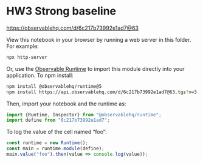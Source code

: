 # HW3 Strong baseline

https://observablehq.com/d/6c217b73992e1ad7@63

View this notebook in your browser by running a web server in this folder. For
example:

~~~sh
npx http-server
~~~

Or, use the [Observable Runtime](https://github.com/observablehq/runtime) to
import this module directly into your application. To npm install:

~~~sh
npm install @observablehq/runtime@5
npm install https://api.observablehq.com/d/6c217b73992e1ad7@63.tgz?v=3
~~~

Then, import your notebook and the runtime as:

~~~js
import {Runtime, Inspector} from "@observablehq/runtime";
import define from "6c217b73992e1ad7";
~~~

To log the value of the cell named “foo”:

~~~js
const runtime = new Runtime();
const main = runtime.module(define);
main.value("foo").then(value => console.log(value));
~~~
